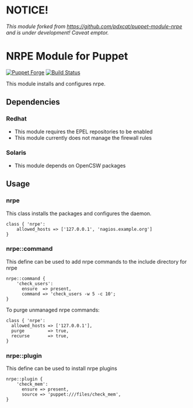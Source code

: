 # NOTICE! #

*This module forked from https://github.com/pdxcat/puppet-module-nrpe and is
under development! Caveat emptor.*

NRPE Module for Puppet
======================

[![Puppet Forge](http://img.shields.io/puppetforge/v/Obmondo/nrpe.svg)](https://forge.puppetlabs.com/Obmondo/nrpe) [![Build Status](https://travis-ci.org/Obmondo/puppet-module-nrpe.png?branch=master)](https://travis-ci.org/Obmondo/puppet-module-nrpe)


This module installs and configures nrpe.

Dependencies
------------

### Redhat

 * This module requires the EPEL repositories to be enabled
 * This module currently does not manage the firewall rules

### Solaris

  * This module depends on OpenCSW packages

Usage
-----

### nrpe

This class installs the packages and configures the daemon.

    class { 'nrpe':
        allowed_hosts => ['127.0.0.1', 'nagios.example.org']
    }


### nrpe::command

This define can be used to add nrpe commands to the include directory for nrpe

    nrpe::command {
        'check_users':
          ensure  => present,
          command => 'check_users -w 5 -c 10';
    }

To purge unmanaged nrpe commands:

    class { 'nrpe':
      allowed_hosts => ['127.0.0.1'],
      purge         => true,
      recurse       => true,
    }

### nrpe::plugin

This define can be used to install nrpe plugins

    nrpe::plugin {
        'check_mem':
          ensure => present,
          source => 'puppet:///files/check_mem',
    }
